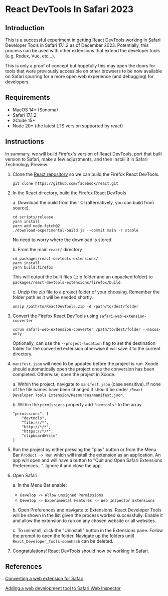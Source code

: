 # React DevTools In Safari 2023

## Introduction
This is a successful experiment in getting React DevTools working in Safari Developer Tools in Safari 17.1.2 as of December 2023. Potentially, this process can be used with other extensions that extend the developer tools (e.g. Redux, Vue, etc...).

This is only a proof of concept but hopefully this may open the doors for tools that were previously accessible on other browsers to be now available on Safari spurring for a more open web experience (and debugging) for developers.

## Requirements
- MacOS 14+ (Sonoma)
- Safari 17.1.2
- XCode 15+
- Node 20+ (the latest LTS version supported by react)

## Instructions

In summary, we will build Firefox's version of React DevTools, port that built version to Safari, make a few adjustments, and then install it in Safari Technology Preview.

1. Clone the [React repository](https://github.com/facebook/react) so we can build the Firefox React DevTools.

    ```
    git clone https://github.com/facebook/react.git
    ```

2. In the React directory, build the Firefox React DevTools

    a. Download the build from their CI (alternatively, you can build from source).

    ```
    cd scripts/release
    yarn install
    yarn add node-fetch@2
    ./download-experimental-build.js --commit main -r stable
    ```

    No need to worry where the download is stored.

    b. From the main `react/` directory

    ```
    cd packages/react-devtools-extensions/
    yarn install
    yarn build:firefox
    ```

    This will output the built files (.zip folder and an unpacked folder) to `packages/react-devtools-extensions/firefox/build`.

    c. Unzip the zip file to a project folder of your choosing. Remember the folder path as it will be needed shortly.
    ```
    unzip /path/to/ReactDevTools.zip -d /path/to/dest/folder
    ```

3. Convert the Firefox React DevTools using `safari-web-extension-converter`

    ```
    xcrun safari-web-extension-converter /path/to/dest/folder --macos-only
    ```

    Optionally, can use the `--project-location` flag to set the destination folder for the converted extension otherwise it will save it to the current directory.

4. `manifest.json` will need to be updated before the project is run. Xcode should automatically open the project once the conversion has been completed. Otherwise, open the project in Xcode.

    a. Within the project, navigate to `manifest.json` (case sensitive). If none of the file names have been changed it should be under `/React Developer Tools Extension/Resources/manifest.json`.

    b. Within the `permissions` property add `"devtools"` to the array.

    ```
    "permissions": [
        "devtools",
        "file:///*",
        "http://*/*",
        "https://*/*",
        "clipboardWrite"
    ]
    ```

5. Run the project by either pressing the "play" button or from the Menu Bar `Product -> Run` which will install the extension as an application. An app will open and will have a button to "Quit and Open Safari Extensions Preferences...". Ignore it and close the app.

6. Open Safari:

    a. In the Menu Bar enable:
    - `Develop -> Allow Unsigned Permissions`
    - `Develop -> Experimental Features -> Web Inspector Extensions`

    b. Open Preferences and navigate to Extensions. React Developer Tools will be shown in the list given the process worked successfully. Enable it and allow the extension to run on any chosen website or all websites.

    c. To uninstall, click the "Uninstall" button in the Extensions pane. Follow the prompt to open the folder. Navigate up the folders until `React_Developer_Tools-somehash` can be deleted.

7. Congratulations! React DevTools should now be working in Safari.

## References
[Converting a web extension for Safari](https://developer.apple.com/documentation/safariservices/safari_web_extensions/converting_a_web_extension_for_safari)

[Adding a web development tool to Safari Web Inspector](https://developer.apple.com/documentation/safariservices/safari_web_extensions/adding_a_web_development_tool_to_safari_web_inspector)
